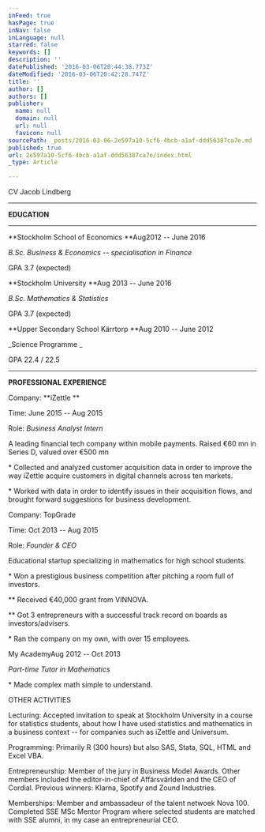```yaml
---
inFeed: true
hasPage: true
inNav: false
inLanguage: null
starred: false
keywords: []
description: ''
datePublished: '2016-03-06T20:44:38.773Z'
dateModified: '2016-03-06T20:42:28.747Z'
title: ''
author: []
authors: []
publisher:
  name: null
  domain: null
  url: null
  favicon: null
sourcePath: _posts/2016-03-06-2e597a10-5cf6-4bcb-a1af-ddd56387ca7e.md
published: true
url: 2e597a10-5cf6-4bcb-a1af-ddd56387ca7e/index.html
_type: Article

---
```

CV Jacob Lindberg 

****

**EDUCATION**

****

**Stockholm School of Economics **Aug2012 -- June 2016 

_B.Sc. Business & Economics -- specialisation
in Finance_

GPA
3.7 (expected)

**Stockholm University **Aug
2013 -- June 2016 

_B.Sc. Mathematics & Statistics_

GPA
3.7 (expected)

**Upper Secondary School Kärrtorp **Aug
2010 -- June 2012

_Science Programme _

GPA
22.4 / 22.5

****

**PROFESSIONAL
EXPERIENCE**

Company: **iZettle **

Time: June
2015 -- Aug 2015

Role: _Business Analyst Intern_

A leading financial tech company within mobile payments. Raised €60 mn in Series D, valued over €500 mn

\* Collected and analyzed customer acquisition data
in order to improve the way iZettle acquire customers in digital channels
across ten markets.

\* Worked with data in order to identify issues in
their acquisition flows, and brought forward suggestions for business development.

Company: TopGrade

Time: Oct
2013 -- Aug 2015

Role: _Founder & CEO_

Educational
startup specializing in mathematics for high school students. 

\* Won
a prestigious business competition after pitching a room full of investors.

\*\* Received €40,000 grant from VINNOVA.

\*\* Got 3 entrepreneurs with a successful track
record on boards as investors/advisers. 

\* Ran the company on my own, with over 15 employees.  

My AcademyAug
2012 -- Oct 2013

_Part-time Tutor in Mathematics_

\* Made
complex math simple to
understand.

OTHER ACTIVITIES

Lecturing: Accepted invitation to speak
at Stockholm University in a course for
statistics students, about how I have used statistics and mathematics in a
business context -- for companies such as iZettle
and Universum.

Programming: Primarily R (300
hours) but also SAS, Stata, SQL, HTML and Excel VBA.

Entrepreneurship: Member of the jury in Business Model Awards. Other members included the editor-in-chief of Affärsvärlden and the CEO of Cordial. Previous winners: Klarna, Spotify and Zound Industries.

Memberships: Member and ambassadeur of the talent netwoek Nova 100\. Completed SSE MSc Mentor Program where selected students are matched with SSE alumni, in my case an entrepreneurial CEO.